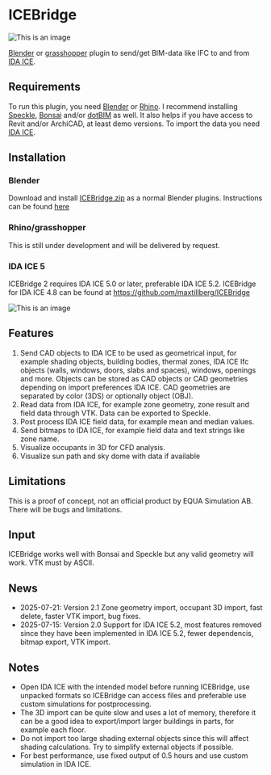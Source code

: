 # ICEBridge

![This is an image](https://github.com/maxtillberg/ICEBridge/blob/main/icebridge.png)

[Blender](https://www.blender.org/) or [grasshopper](https://www.grasshopper3d.com/) plugin to send/get BIM-data like IFC to and from [IDA ICE](https://www.equa.se/en/ida-ice).

## Requirements

To run this plugin, you need [Blender](https://www.blender.org/) or [Rhino](https://www.rhino3d.com/). I recommend installing [Speckle](https://speckle.systems/), [Bonsai](https://extensions.blender.org/add-ons/bonsai/) and/or [dotBIM](https://dotbim.net/) as well. It also helps if you have access to Revit and/or ArchiCAD, at least demo versions. To import the data you need [IDA ICE](https://www.equa.se/en/ida-ice).

## Installation

### Blender

Download and install [ICEBridge.zip](https://github.com/max-tillberg/ICE-Bridge/blob/main/ICEBridge.zip) as a normal Blender plugins. Instructions can be found [here](https://docs.blender.org/manual/en/latest/editors/preferences/addons.html)

### Rhino/grasshopper

This is still under development and will be delivered by request.

### IDA ICE 5

ICEBridge 2 requires IDA ICE 5.0 or later, preferable IDA ICE 5.2. ICEBridge for IDA ICE 4.8 can be found at https://github.com/maxtillberg/ICEBridge

![This is an image](https://github.com/maxtillberg/ICEBridge/blob/main/ICEBridge.png)

## Features
  
1. Send CAD objects to IDA ICE to be used as geometrical input, for example shading objects, building bodies, thermal zones, IDA ICE Ifc objects (walls, windows, doors, slabs and spaces), windows, openings and more. Objects can be stored as CAD objects or CAD geometries depending on import preferences IDA ICE. CAD geometries are separated by color (3DS) or optionally object (OBJ).
2. Read data from IDA ICE, for example zone geometry, zone result and field data through VTK. Data can be exported to Speckle.
3. Post process IDA ICE field data, for example mean and median values.
4. Send bitmaps to IDA ICE, for example field data and text strings like zone name.
5. Visualize occupants in 3D for CFD analysis.
6. Visualize sun path and sky dome with data if available

## Limitations
  
This is a proof of concept, not an official product by EQUA Simulation AB. There will be bugs and limitations.

## Input

ICEBridge works well with Bonsai and Speckle but any valid geometry will work. VTK must by ASCII.

## News

- 2025-07-21: Version 2.1 Zone geometry import, occupant 3D import, fast delete, faster VTK import, bug fixes.
- 2025-07-15: Version 2.0 Support for IDA ICE 5.2, most features removed since they have been implemented in IDA ICE 5.2, fewer dependencis, bitmap export, VTK import.
  
## Notes

- Open IDA ICE with the intended model before running ICEBridge, use unpacked formats so ICEBridge can access files and preferable use custom simulations for postprocessing.
- The 3D import can be quite slow and uses a lot of memory, therefore it can be a good idea to export/import larger buildings in parts, for example each floor.
- Do not import too large shading external objects since this will affect shading calculations. Try to simplify external objects if possible.
- For best performance, use fixed output of 0.5 hours and use custom simulation in IDA ICE.
